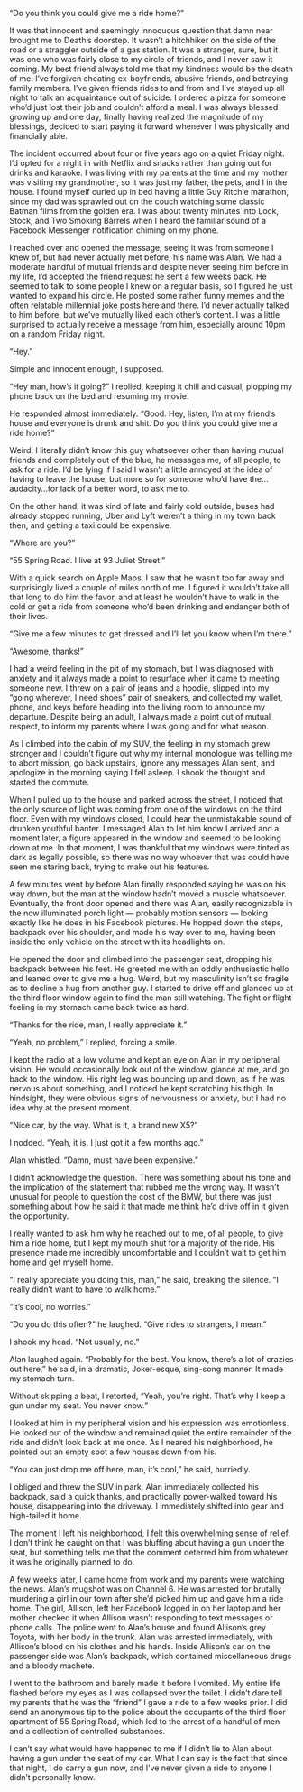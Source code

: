 “Do you think you could give me a ride home?”  
  
It was that innocent and seemingly innocuous question that damn near brought me to Death’s doorstep. It wasn’t a hitchhiker on the side of the road or a straggler outside of a gas station. It was a stranger, sure, but it was one who was fairly close to my circle of friends, and I never saw it coming. My best friend always told me that my kindness would be the death of me. I’ve forgiven cheating ex-boyfriends, abusive friends, and betraying family members. I’ve given friends rides to and from and I’ve stayed up all night to talk an acquaintance out of suicide. I ordered a pizza for someone who’d just lost their job and couldn’t afford a meal. I was always blessed growing up and one day, finally having realized the magnitude of my blessings, decided to start paying it forward whenever I was physically and financially able.  
  
The incident occurred about four or five years ago on a quiet Friday night. I’d opted for a night in with Netflix and snacks rather than going out for drinks and karaoke. I was living with my parents at the time and my mother was visiting my grandmother, so it was just my father, the pets, and I in the house. I found myself curled up in bed having a little Guy Ritchie marathon, since my dad was sprawled out on the couch watching some classic Batman films from the golden era. I was about twenty minutes into Lock, Stock, and Two Smoking Barrels when I heard the familiar sound of a Facebook Messenger notification chiming on my phone.  
  
I reached over and opened the message, seeing it was from someone I knew of, but had never actually met before; his name was Alan. We had a moderate handful of mutual friends and despite never seeing him before in my life, I’d accepted the friend request he sent a few weeks back. He seemed to talk to some people I knew on a regular basis, so I figured he just wanted to expand his circle. He posted some rather funny memes and the often relatable millennial joke posts here and there. I’d never actually talked to him before, but we’ve mutually liked each other’s content. I was a little surprised to actually receive a message from him, especially around 10pm on a random Friday night.  
  
“Hey.”  
  
Simple and innocent enough, I supposed.  
  
“Hey man, how’s it going?” I replied, keeping it chill and casual, plopping my phone back on the bed and resuming my movie.  
  
He responded almost immediately. “Good. Hey, listen, I’m at my friend’s house and everyone is drunk and shit. Do you think you could give me a ride home?”  
  
Weird. I literally didn’t know this guy whatsoever other than having mutual friends and completely out of the blue, he messages me, of all people, to ask for a ride. I’d be lying if I said I wasn’t a little annoyed at the idea of having to leave the house, but more so for someone who’d have the…audacity…for lack of a better word, to ask me to.  
  
On the other hand, it was kind of late and fairly cold outside, buses had already stopped running, Uber and Lyft weren’t a thing in my town back then, and getting a taxi could be expensive.  
  
“Where are you?”  
  
“55 Spring Road. I live at 93 Juliet Street.”  
  
With a quick search on Apple Maps, I saw that he wasn’t too far away and surprisingly lived a couple of miles north of me. I figured it wouldn’t take all that long to do him the favor, and at least he wouldn’t have to walk in the cold or get a ride from someone who’d been drinking and endanger both of their lives.  
  
“Give me a few minutes to get dressed and I’ll let you know when I’m there.”  
  
“Awesome, thanks!”  
  
I had a weird feeling in the pit of my stomach, but I was diagnosed with anxiety and it always made a point to resurface when it came to meeting someone new. I threw on a pair of jeans and a hoodie, slipped into my “going wherever, I need shoes” pair of sneakers, and collected my wallet, phone, and keys before heading into the living room to announce my departure. Despite being an adult, I always made a point out of mutual respect, to inform my parents where I was going and for what reason.  
  
As I climbed into the cabin of my SUV, the feeling in my stomach grew stronger and I couldn’t figure out why my internal monologue was telling me to abort mission, go back upstairs, ignore any messages Alan sent, and apologize in the morning saying I fell asleep. I shook the thought and started the commute.  
  
When I pulled up to the house and parked across the street, I noticed that the only source of light was coming from one of the windows on the third floor. Even with my windows closed, I could hear the unmistakable sound of drunken youthful banter. I messaged Alan to let him know I arrived and a moment later, a figure appeared in the window and seemed to be looking down at me. In that moment, I was thankful that my windows were tinted as dark as legally possible, so there was no way whoever that was could have seen me staring back, trying to make out his features.  
  
A few minutes went by before Alan finally responded saying he was on his way down, but the man at the window hadn’t moved a muscle whatsoever. Eventually, the front door opened and there was Alan, easily recognizable in the now illuminated porch light — probably motion sensors — looking exactly like he does in his Facebook pictures. He hopped down the steps, backpack over his shoulder, and made his way over to me, having been inside the only vehicle on the street with its headlights on.  
  
He opened the door and climbed into the passenger seat, dropping his backpack between his feet. He greeted me with an oddly enthusiastic hello and leaned over to give me a hug. Weird, but my masculinity isn’t so fragile as to decline a hug from another guy. I started to drive off and glanced up at the third floor window again to find the man still watching. The fight or flight feeling in my stomach came back twice as hard.  
  
“Thanks for the ride, man, I really appreciate it.”  
  
“Yeah, no problem,” I replied, forcing a smile.  
  
I kept the radio at a low volume and kept an eye on Alan in my peripheral vision. He would occasionally look out of the window, glance at me, and go back to the window. His right leg was bouncing up and down, as if he was nervous about something, and I noticed he kept scratching his thigh. In hindsight, they were obvious signs of nervousness or anxiety, but I had no idea why at the present moment.  
  
“Nice car, by the way. What is it, a brand new X5?”  
  
I nodded. “Yeah, it is. I just got it a few months ago.”  
  
Alan whistled. “Damn, must have been expensive.”  
  
I didn’t acknowledge the question. There was something about his tone and the implication of the statement that rubbed me the wrong way. It wasn’t unusual for people to question the cost of the BMW, but there was just something about how he said it that made me think he’d drive off in it given the opportunity.  
  
I really wanted to ask him why he reached out to me, of all people, to give him a ride home, but I kept my mouth shut for a majority of the ride. His presence made me incredibly uncomfortable and I couldn’t wait to get him home and get myself home.  
  
“I really appreciate you doing this, man,” he said, breaking the silence. “I really didn’t want to have to walk home.”  
  
“It’s cool, no worries.”  
  
“Do you do this often?” he laughed. “Give rides to strangers, I mean.”  
  
I shook my head. “Not usually, no.”  
  
Alan laughed again. “Probably for the best. You know, there’s a lot of crazies out here,” he said, in a dramatic, Joker-esque, sing-song manner. It made my stomach turn.  
  
Without skipping a beat, I retorted, “Yeah, you’re right. That’s why I keep a gun under my seat. You never know.”  
  
I looked at him in my peripheral vision and his expression was emotionless. He looked out of the window and remained quiet the entire remainder of the ride and didn’t look back at me once. As I neared his neighborhood, he pointed out an empty spot a few houses down from his.  
  
“You can just drop me off here, man, it’s cool,” he said, hurriedly.  
  
I obliged and threw the SUV in park. Alan immediately collected his backpack, said a quick thanks, and practically power-walked toward his house, disappearing into the driveway. I immediately shifted into gear and high-tailed it home.  
  
The moment I left his neighborhood, I felt this overwhelming sense of relief. I don’t think he caught on that I was bluffing about having a gun under the seat, but something tells me that the comment deterred him from whatever it was he originally planned to do.  
  
A few weeks later, I came home from work and my parents were watching the news. Alan’s mugshot was on Channel 6. He was arrested for brutally murdering a girl in our town after she’d picked him up and gave him a ride home. The girl, Allison, left her Facebook logged in on her laptop and her mother checked it when Allison wasn’t responding to text messages or phone calls. The police went to Alan’s house and found Allison’s grey Toyota, with her body in the trunk. Alan was arrested immediately, with Allison’s blood on his clothes and his hands. Inside Allison’s car on the passenger side was Alan’s backpack, which contained miscellaneous drugs and a bloody machete.  
  
I went to the bathroom and barely made it before I vomited. My entire life flashed before my eyes as I was collapsed over the toilet. I didn’t dare tell my parents that he was the “friend” I gave a ride to a few weeks prior. I did send an anonymous tip to the police about the occupants of the third floor apartment of 55 Spring Road, which led to the arrest of a handful of men and a collection of controlled substances.  
  
I can’t say what would have happened to me if I didn’t lie to Alan about having a gun under the seat of my car. What I can say is the fact that since that night, I do carry a gun now, and I’ve never given a ride to anyone I didn’t personally know.